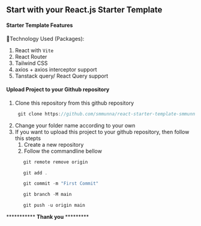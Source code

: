 ## Start with your React.js Starter Template

#### Starter Template Features
🔰Technology Used (Packages): 
1. React with `Vite`
2. React Router
3. Tailwind CSS
4. axios + axios interceptor support
5. Tanstack query/ React Query support

#### Upload Project to your Github repository

1. Clone this repository from this github repository
   ```javascript
    git clone https://github.com/smmunna/react-starter-template-smmunna.git
   ```
2. Change your folder name according to your own
3. If you want to upload this project to your github repository, then follow this stepts
   1. Create a new repository
   2. Follow the commandline bellow
     ```javascript
        git remote remove origin
     ```
     ```javascript
        git add .
     ```
     ```javascript
        git commit -m "First Commit"
     ```
     ```javascript
        git branch -M main
     ```
     ```javascript
        git push -u origin main
     ```

*********** **Thank you** *********

